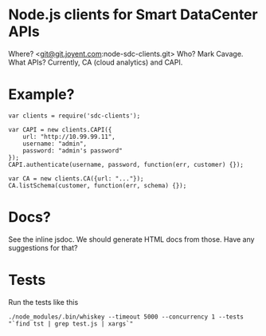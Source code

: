# Node.js clients for Smart DataCenter APIs

Where? <git@git.joyent.com:node-sdc-clients.git>
Who? Mark Cavage.
What APIs? Currently, CA (cloud analytics) and CAPI.


# Example?

    var clients = require('sdc-clients');

    var CAPI = new clients.CAPI({
        url: "http://10.99.99.11",
        username: "admin",
        password: "admin's password"
    });
    CAPI.authenticate(username, password, function(err, customer) {});

    var CA = new clients.CA({url: "..."});
    CA.listSchema(customer, function(err, schema) {});


# Docs?

See the inline jsdoc. We should generate HTML docs from those. Have any
suggestions for that?

# Tests

Run the tests like this

    ./node_modules/.bin/whiskey --timeout 5000 --concurrency 1 --tests "`find tst | grep test.js | xargs`"
